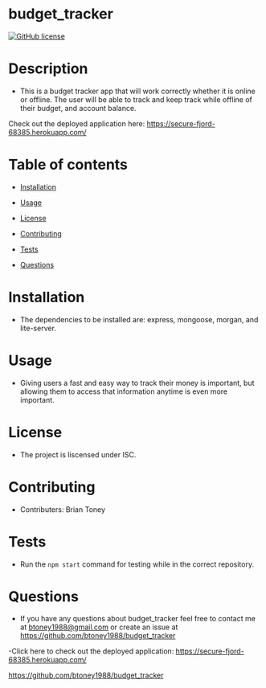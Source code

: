 # budget_tracker

[![GitHub license](https://img.shields.io/badge/license-ISC-blue.svg)](https://github.com/btoney1988/budget_tracker)

# Description
 - This is a budget tracker app that will work correctly whether it is online or offline. The user will be able to track and keep track while offline of their budget, and account balance.
 
 Check out the deployed application here:
https://secure-fjord-68385.herokuapp.com/

# Table of contents

* [Installation](#installation)

* [Usage](#usage)

* [License](#license)

* [Contributing](#contributing)

* [Tests](#tests)

* [Questions](#questions)

# Installation
 - The dependencies to be installed are: express, mongoose, morgan, and lite-server.

# Usage
 - Giving users a fast and easy way to track their money is important, but allowing them to access that information anytime is even more important.

# License
 - The project is liscensed under ISC.

# Contributing
 - Contributers: Brian Toney

# Tests
 - Run the `npm start` command for testing while in the correct repository.


# Questions
 - If you have any questions about budget_tracker feel free to contact me at btoney1988@gmail.com or create an issue at https://github.com/btoney1988/budget_tracker
 
 -Click here to check out the deployed application:
https://secure-fjord-68385.herokuapp.com/

 https://github.com/btoney1988/budget_tracker